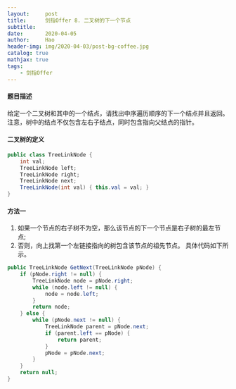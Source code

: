 ```yaml
---
layout:     post
title:      剑指Offer 8. 二叉树的下一个节点
subtitle:   
date:       2020-04-05
author:     Hao
header-img: img/2020-04-03/post-bg-coffee.jpg
catalog: true
mathjax: true
tags:
    - 剑指Offer
---
```


#### 题目描述

给定一个二叉树和其中的一个结点，请找出中序遍历顺序的下一个结点并且返回。注意，树中的结点不仅包含左右子结点，同时包含指向父结点的指针。

<!--链接：[8. 二叉树的下一个节点](https://leetcode-cn.com/problems/zhong-jian-er-cha-shu-lcof/)-->

#### 二叉树的定义

```java
public class TreeLinkNode {
    int val;
    TreeLinkNode left;
    TreeLinkNode right;
    TreeLinkNode next;
    TreeLinkNode(int val) { this.val = val; } 
}
```

#### 方法一

1) 如果一个节点的右子树不为空，那么该节点的下一个节点是右子树的最左节点;
2) 否则，向上找第一个左链接指向的树包含该节点的祖先节点。
具体代码如下所示。

```java
public TreeLinkNode GetNext(TreeLinkNode pNode) {
    if (pNode.right != null) {
        TreeLinkNode node = pNode.right; 
        while (node.left != null) {
            node = node.left;
        } 
        return node;
    } else {
        while (pNode.next != null) {
            TreeLinkNode parent = pNode.next;
            if (parent.left == pNode) {
                return parent;
            }
            pNode = pNode.next;
        }
    }
    return null;
}
```
